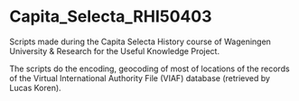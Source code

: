 # Capita_Selecta_RHI50403

Scripts made during the Capita Selecta History course of Wageningen University & Research for the Useful Knowledge Project.

The scripts do the encoding, geocoding of most of locations of the records of the Virtual International Authority File (VIAF) database (retrieved by Lucas Koren).
